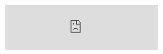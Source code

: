 <div class="embed-container"><iframe src="http://www.youtube.com/embed/LRIenUq3FHI" frameborder="0" height="auto" width="100%"></iframe></div>

